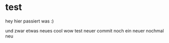 # test

hey hier passiert was :)

und zwar etwas neues
cool
wow
test
neuer commit
noch ein neuer
nochmal neu
